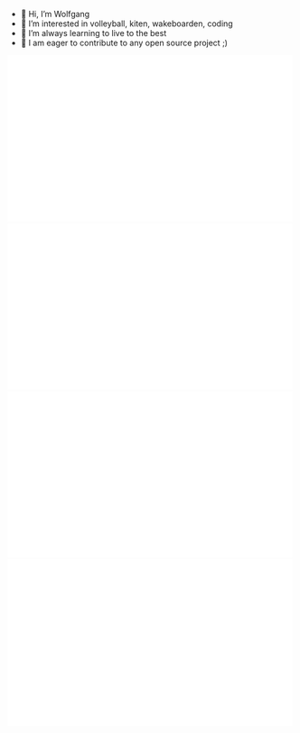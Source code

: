 - 👋 Hi, I’m Wolfgang
- 👀 I’m interested in volleyball, kiten, wakeboarden, coding
- 🌱 I’m always learning to live to the best
- 💞️ I am eager to contribute to any open source project ;)

![](https://raw.githubusercontent.com/wmalgadey/github-stats/master/generated/overview.svg#gh-dark-mode-only)
![](https://raw.githubusercontent.com/wmalgadey/github-stats/master/generated/overview.svg#gh-light-mode-only)
![](https://raw.githubusercontent.com/wmalgadey/github-stats/master/generated/languages.svg#gh-dark-mode-only)
![](https://raw.githubusercontent.com/wmalgadey/github-stats/master/generated/languages.svg#gh-light-mode-only)

